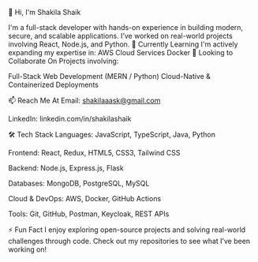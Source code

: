 👋 Hi, I'm Shakila Shaik

I'm a full-stack developer with hands-on experience in building modern, secure, and scalable applications. I’ve worked on real-world projects involving React, Node.js, and Python.
🌱 Currently Learning
I'm actively expanding my expertise in:
AWS Cloud Services
Docker 
🤝 Looking to Collaborate On
Projects involving:

Full-Stack Web Development (MERN / Python)
Cloud-Native & Containerized Deployments

📫 Reach Me At
Email: shakilaaask@gmail.com

LinkedIn: linkedin.com/in/shakilashaik

🛠️ Tech Stack
Languages: JavaScript, TypeScript, Java, Python

Frontend: React, Redux, HTML5, CSS3, Tailwind CSS

Backend: Node.js, Express.js, Flask

Databases: MongoDB, PostgreSQL, MySQL

Cloud & DevOps: AWS, Docker, GitHub Actions

Tools: Git, GitHub, Postman, Keycloak, REST APIs

⚡ Fun Fact
I enjoy exploring open-source projects and solving real-world challenges through code. Check out my repositories to see what I’ve been working on!
